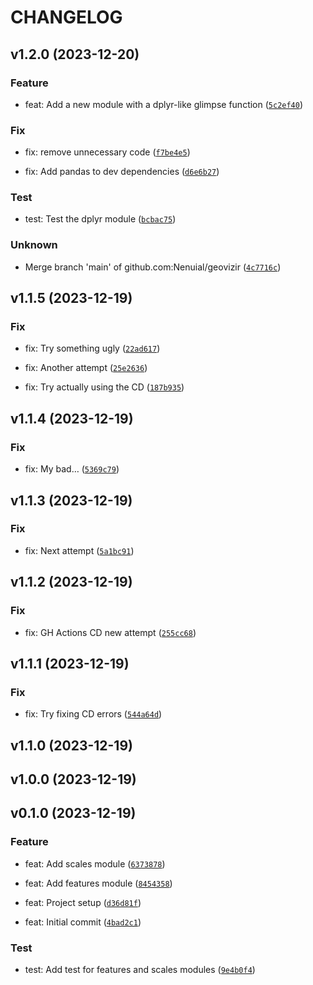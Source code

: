 # CHANGELOG



## v1.2.0 (2023-12-20)

### Feature

* feat: Add a new module with a dplyr-like glimpse function ([`5c2ef40`](https://github.com/Nenuial/geovizir/commit/5c2ef40c684ee5d9a0c093479a4f995aef95503e))

### Fix

* fix: remove unnecessary code ([`f7be4e5`](https://github.com/Nenuial/geovizir/commit/f7be4e56ef4404f7b0e680daf9e376703963e66d))

* fix: Add pandas to dev dependencies ([`d6e6b27`](https://github.com/Nenuial/geovizir/commit/d6e6b27405f30a639cde1c54322c34252f5757d3))

### Test

* test: Test the dplyr module ([`bcbac75`](https://github.com/Nenuial/geovizir/commit/bcbac750078a4235a335f0f0dfa9236d1f3d48cd))

### Unknown

* Merge branch &#39;main&#39; of github.com:Nenuial/geovizir ([`4c7716c`](https://github.com/Nenuial/geovizir/commit/4c7716c4abbbe90e4e591c115c784d9d3469dd1a))


## v1.1.5 (2023-12-19)

### Fix

* fix: Try something ugly ([`22ad617`](https://github.com/Nenuial/geovizir/commit/22ad617628259da24e84ec83aaad6e224d928f18))

* fix: Another attempt ([`25e2636`](https://github.com/Nenuial/geovizir/commit/25e2636ccce9d1f63a0d3ecaf021455614168a56))

* fix: Try actually using the CD ([`187b935`](https://github.com/Nenuial/geovizir/commit/187b935b64baf9b7ef856fd09c905f0ce9b4f08a))


## v1.1.4 (2023-12-19)

### Fix

* fix: My bad… ([`5369c79`](https://github.com/Nenuial/geovizir/commit/5369c79b4ee43b09481384ef73619d8c78ec6351))


## v1.1.3 (2023-12-19)

### Fix

* fix: Next attempt ([`5a1bc91`](https://github.com/Nenuial/geovizir/commit/5a1bc91facb6329c0a546f63d454cabb3740359f))


## v1.1.2 (2023-12-19)

### Fix

* fix: GH Actions CD new attempt ([`255cc68`](https://github.com/Nenuial/geovizir/commit/255cc68872561701efdf4a56cabf8827119db611))


## v1.1.1 (2023-12-19)

### Fix

* fix: Try fixing CD errors ([`544a64d`](https://github.com/Nenuial/geovizir/commit/544a64debfb820cfb5fd4159e8058b6d021a5c8b))


## v1.1.0 (2023-12-19)


## v1.0.0 (2023-12-19)


## v0.1.0 (2023-12-19)

### Feature

* feat: Add scales module ([`6373878`](https://github.com/Nenuial/geovizir/commit/637387858bccedc9fd490aa7b054d447f1157ecd))

* feat: Add features module ([`8454358`](https://github.com/Nenuial/geovizir/commit/8454358e8f8ee9b2ba8548188178afdcbb6556d4))

* feat: Project setup ([`d36d81f`](https://github.com/Nenuial/geovizir/commit/d36d81f5d9a4fe2fadd45d29d014bfc0d7272cbb))

* feat: Initial commit ([`4bad2c1`](https://github.com/Nenuial/geovizir/commit/4bad2c11d04a5e3ede9a30fa3cf5ff8f5a59187e))

### Test

* test: Add test for features and scales modules ([`9e4b0f4`](https://github.com/Nenuial/geovizir/commit/9e4b0f435d78b1cd3fa3248f31abc9f01ebcac3b))
